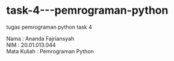 # task-4---pemrograman-python

tugas pemrograman python task 4

Nama        : Ananda Fajriansyah <br>
NIM         : 20.01.013.044 <br>
Mata Kuliah : Pemrograman Python
